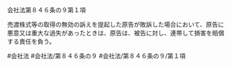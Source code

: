 会社法第８４６条の９第１項

売渡株式等の取得の無効の訴えを提起した原告が敗訴した場合において、原告に悪意又は重大な過失があったときは、原告は、被告に対し、連帯して損害を賠償する責任を負う。

#会社法
#会社法/第８４６条の９
#会社法/第８４６条の９/第１項
